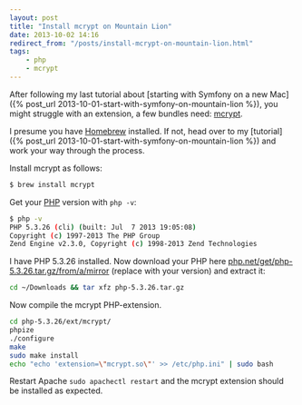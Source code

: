 ```yaml
---
layout: post
title: "Install mcrypt on Mountain Lion"
date: 2013-10-02 14:16
redirect_from: "/posts/install-mcrypt-on-mountain-lion.html"
tags:
    - php
    - mcrypt
---
```


After following my last tutorial about [starting with Symfony on a new Mac]({% post_url 2013-10-01-start-with-symfony-on-mountain-lion %}), you might struggle with an extension, a few bundles need: [mcrypt](http://mcrypt.sourceforge.net).

I presume you have [Homebrew][homebrew] installed. If not, head over to my [tutorial]({% post_url 2013-10-01-start-with-symfony-on-mountain-lion %}) and work your way through the process.

Install mcrypt as follows:

```sh
$ brew install mcrypt
```

Get your [PHP][php] version with `php -v`:

```sh
$ php -v
PHP 5.3.26 (cli) (built: Jul  7 2013 19:05:08)
Copyright (c) 1997-2013 The PHP Group
Zend Engine v2.3.0, Copyright (c) 1998-2013 Zend Technologies
```

I have PHP 5.3.26 installed. Now download your PHP here [php.net/get/php-5.3.26.tar.gz/from/a/mirror][php-download-link] (replace with your version) and extract it:

```sh
cd ~/Downloads && tar xfz php-5.3.26.tar.gz
```

Now compile the mcrypt PHP-extension.

```sh
cd php-5.3.26/ext/mcrypt/
phpize
./configure
make
sudo make install
echo "echo 'extension=\"mcrypt.so\"' >> /etc/php.ini" | sudo bash
```

Restart Apache `sudo apachectl restart` and the mcrypt extension should be installed as expected.

  [php]: http://php.net
  [php-download-link]: http://www.php.net/get/php-5.3.26.tar.gz/from/a/mirror
  [homebrew]: http://brew.sh
